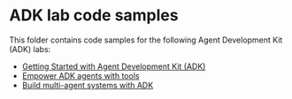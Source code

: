 # ADK lab code samples

This folder contains code samples for the following Agent Development Kit (ADK) labs:
- [Getting Started with Agent Development Kit (ADK)](https://www.cloudskillsboost.google/catalog_lab/32017)
- [Empower ADK agents with tools](https://www.cloudskillsboost.google/catalog_lab/32018)
- [Build multi-agent systems with ADK](https://www.cloudskillsboost.google/catalog_lab/32044)